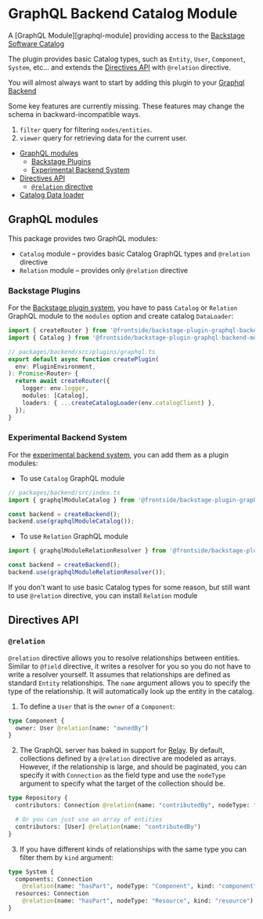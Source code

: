 # GraphQL Backend Catalog Module

A [GraphQL Module][graphql-module] providing access to the
[Backstage Software Catalog][catalog]

The plugin provides basic Catalog types, such as `Entity`, `User`,
`Component`, `System`, etc... and extends the [Directives
API][directives-api] with `@relation` directive.

You will almost always want to start by adding this plugin to your
[Graphql Backend][graphql-backend]

Some key features are currently missing. These features may change the schema in backward-incompatible ways.

1. `filter` query for filtering `nodes/entities`.
1. `viewer` query for retrieving data for the current user.

- [GraphQL modules](#graphql-modules)
  - [Backstage Plugins](#backstage-plugins)
  - [Experimental Backend System](#experimental-backend-system)
- [Directives API](#directives-api)
  - [`@relation` directive](#relation-directive)
- [Catalog Data loader](#catalog-data-loader-advanced)

## GraphQL modules

This package provides two GraphQL modules:
- `Catalog` module – provides basic Catalog GraphQL types and `@relation` directive
- `Relation` module – provides only `@relation` directive

### Backstage Plugins

For the [Backstage plugin system](https://backstage.io/docs/plugins/backend-plugin),
you have to pass `Catalog` or `Relation` GraphQL module to the `modules` option and
create catalog `DataLoader`:

```ts
import { createRouter } from '@frontside/backstage-plugin-graphql-backend';
import { Catalog } from '@frontside/backstage-plugin-graphql-backend-module-catalog';

// packages/backend/src/plugins/graphql.ts
export default async function createPlugin(
  env: PluginEnvironment,
): Promise<Router> {
  return await createRouter({
    logger: env.logger,
    modules: [Catalog],
    loaders: { ...createCatalogLoader(env.catalogClient) },
  });
}
```

### Experimental Backend System

For the [experimental backend system](https://backstage.io/docs/plugins/experimental-backend),
you can add them as a plugin modules:

- To use `Catalog` GraphQL module
```ts
// packages/backend/src/index.ts
import { graphqlModuleCatalog } from '@frontside/backstage-plugin-graphql-backend-module-catalog';

const backend = createBackend();
backend.use(graphqlModuleCatalog());
```

- To use `Relation` GraphQL module
```ts
import { graphqlModuleRelationResolver } from '@frontside/backstage-plugin-graphql-backend-module-catalog';

const backend = createBackend();
backend.use(graphqlModuleRelationResolver());
```

If you don't want to use basic Catalog types for some reason, but
still want to use `@relation` directive, you can install `Relation` module

## Directives API

### `@relation`

`@relation` directive allows you to resolve relationships between
entities. Similar to `@field` directive, it writes a resolver for you
so you do not have to write a resolver yourself. It assumes that
relationships are defined as standard `Entity` relationships. The
`name` argument allows you to specify the type of the relationship. It
will automatically look up the entity in the catalog.

1. To define a `User` that is the `owner` of a `Component`:

```graphql
type Component {
  owner: User @relation(name: "ownedBy")
}
```

2. The GraphQL server has baked in support for [Relay][relay]. By
   default, collections defined by a `@relation` directive are modeled as
   arrays. However, if the relationship is large, and should be
   paginated, you can specify it with `Connection` as the field type and
   use the `nodeType` argument to specify what the target of the
   collection should be.

```graphql
type Repository {
  contributors: Connection @relation(name: "contributedBy", nodeType: "User")

  # Or you can just use an array of entities
  contributors: [User] @relation(name: "contributedBy")
}
```

3. If you have different kinds of relationships with the same type you
   can filter them by `kind` argument:

```graphql
type System {
  components: Connection
    @relation(name: "hasPart", nodeType: "Component", kind: "component")
  resources: Connection
    @relation(name: "hasPart", nodeType: "Resource", kind: "resource")
}
```

[graphql-backend]: ../graphql-backend/README.md
[graphql-modules]: https://the-guild.dev/graphql/modules
[relay]: https://relay.dev/docs/guides/graphql-server-specification
[custom-loader]: ../graphql-backend/README.md#custom-data-loaders-advanced
[catalog]: https://backstage.io/docs/features/software-catalog/software-catalog-overview
[directives-api]: https://github.com/thefrontside/HydraphQL/blob/main/README.md#directives-api
